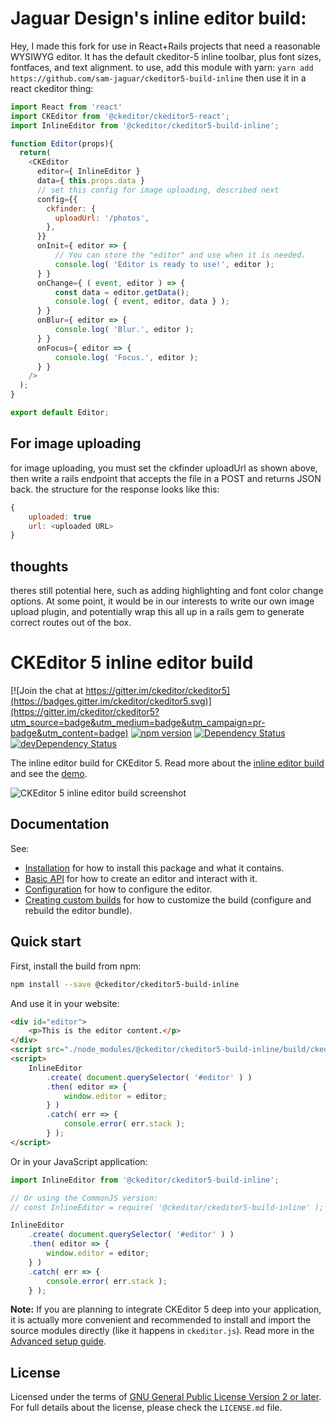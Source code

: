 Jaguar Design's inline editor build:
==============================================
Hey, I made this fork for use in React+Rails projects that need a reasonable WYSIWYG editor.
It has the default ckeditor-5 inline toolbar, plus font sizes, fontfaces, and text alignment. to use, add this module with yarn:
`yarn add https://github.com/sam-jaguar/ckeditor5-build-inline`
then use it in a react ckeditor thing:
```javascript
import React from 'react'
import CKEditor from '@ckeditor/ckeditor5-react';
import InlineEditor from '@ckeditor/ckeditor5-build-inline';

function Editor(props){
  return(
    <CKEditor
      editor={ InlineEditor }
      data={ this.props.data }
      // set this config for image uploading, described next
      config={{
        ckfinder: {
          uploadUrl: '/photos',
        },
      }}
      onInit={ editor => {
          // You can store the "editor" and use when it is needed.
          console.log( 'Editor is ready to use!', editor );
      } }
      onChange={ ( event, editor ) => {
          const data = editor.getData();
          console.log( { event, editor, data } );
      } }
      onBlur={ editor => {
          console.log( 'Blur.', editor );
      } }
      onFocus={ editor => {
          console.log( 'Focus.', editor );
      } }
    />
  );
}

export default Editor;
```

## For image uploading

for image uploading, you must set the ckfinder uploadUrl as shown above, then write a rails endpoint that accepts the file in a POST and returns JSON back. the structure for the response looks like this:
```javascript
{
	uploaded: true
	url: <uploaded URL>
}
```

## thoughts
theres still potential here, such as adding highlighting and font color change options. At some point, it would be in our interests to write our own image upload plugin, and potentially wrap this all up in a rails gem to generate correct routes out of the box.


CKEditor 5 inline editor build
==============================================

[![Join the chat at https://gitter.im/ckeditor/ckeditor5](https://badges.gitter.im/ckeditor/ckeditor5.svg)](https://gitter.im/ckeditor/ckeditor5?utm_source=badge&utm_medium=badge&utm_campaign=pr-badge&utm_content=badge)
[![npm version](https://badge.fury.io/js/%40ckeditor%2Fckeditor5-build-inline.svg)](https://www.npmjs.com/package/@ckeditor/ckeditor5-build-inline)
[![Dependency Status](https://david-dm.org/ckeditor/ckeditor5-build-inline/status.svg)](https://david-dm.org/ckeditor/ckeditor5-build-inline)
[![devDependency Status](https://david-dm.org/ckeditor/ckeditor5-build-inline/dev-status.svg)](https://david-dm.org/ckeditor/ckeditor5-build-inline?type=dev)

The inline editor build for CKEditor 5. Read more about the [inline editor build](https://ckeditor.com/docs/ckeditor5/latest/builds/guides/overview.html#inline-editor) and see the [demo](https://ckeditor.com/docs/ckeditor5/latest/examples/builds/inline-editor.html).

![CKEditor 5 inline editor build screenshot](https://c.cksource.com/a/1/img/npm/ckeditor5-build-inline.png)

## Documentation

See:

* [Installation](https://ckeditor.com/docs/ckeditor5/latest/builds/guides/integration/installation.html) for how to install this package and what it contains.
* [Basic API](https://ckeditor.com/docs/ckeditor5/latest/builds/guides/integration/basic-api.html) for how to create an editor and interact with it.
* [Configuration](https://ckeditor.com/docs/ckeditor5/latest/builds/guides/integration/configuration.html) for how to configure the editor.
* [Creating custom builds](https://ckeditor.com/docs/ckeditor5/latest/builds/guides/development/custom-builds.html) for how to customize the build (configure and rebuild the editor bundle).

## Quick start

First, install the build from npm:

```bash
npm install --save @ckeditor/ckeditor5-build-inline
```

And use it in your website:

```html
<div id="editor">
	<p>This is the editor content.</p>
</div>
<script src="./node_modules/@ckeditor/ckeditor5-build-inline/build/ckeditor.js"></script>
<script>
	InlineEditor
		.create( document.querySelector( '#editor' ) )
		.then( editor => {
			window.editor = editor;
		} )
		.catch( err => {
			console.error( err.stack );
		} );
</script>
```

Or in your JavaScript application:

```js
import InlineEditor from '@ckeditor/ckeditor5-build-inline';

// Or using the CommonJS version:
// const InlineEditor = require( '@ckeditor/ckeditor5-build-inline' );

InlineEditor
	.create( document.querySelector( '#editor' ) )
	.then( editor => {
		window.editor = editor;
	} )
	.catch( err => {
		console.error( err.stack );
	} );
```

**Note:** If you are planning to integrate CKEditor 5 deep into your application, it is actually more convenient and recommended to install and import the source modules directly (like it happens in `ckeditor.js`). Read more in the [Advanced setup guide](https://ckeditor.com/docs/ckeditor5/latest/builds/guides/integration/advanced-setup.html).

## License

Licensed under the terms of [GNU General Public License Version 2 or later](http://www.gnu.org/licenses/gpl.html). For full details about the license, please check the `LICENSE.md` file.
